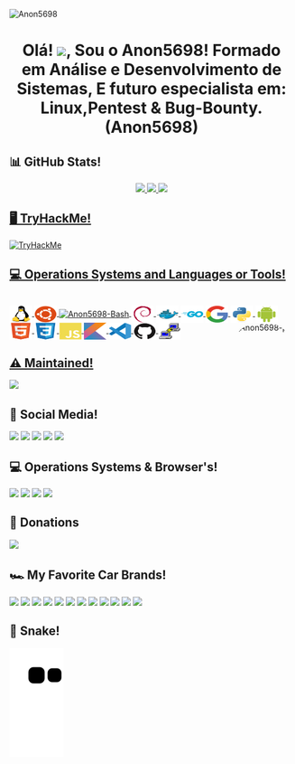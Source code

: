 <p align="left"><img src="https://komarev.com/ghpvc/?username=Anon5698" alt="Anon5698" /></p>

<h1 align = "center"> Olá! <img src="https://media.giphy.com/media/hvRJCLFzcasrR4ia7z/giphy.gif" width="25px">, Sou o Anon5698! Formado em Análise e Desenvolvimento de Sistemas, E futuro especialista em: Linux,Pentest & Bug-Bounty. <br> (Anon5698)</h1>

  <!--STATS-->
 ## 📊 GitHub Stats!
<div align="center">
  <a href="https://github.com/Anon5698">
  <img height="140em" src="https://github-readme-stats.vercel.app/api?username=Anon5698&show_icons=true&theme=chartreuse-dark&include_all_commits=true&count_private=true"/>
  <img height="140em" src="https://github-readme-stats.vercel.app/api/top-langs/?username=Anon5698&theme=chartreuse-dark"/>
  <img height="140em" src="https://github-readme-stats.vercel.app/api/top-langs/?username=Anon5698&layout=compact&langs_count=7&theme=chartreuse-dark"/>
</div>
  
  <!--TryHackMe-->
  ## 🖥 TryHackMe!
  <img src="https://tryhackme-badges.s3.amazonaws.com/anon5698.png" alt="TryHackMe">
  
  <!--Operations Systems and Languages or Tools-->
 ## 💻 Operations Systems and Languages or Tools!
<div style="display: inline_block"><br>
  <img align="center" alt="Anon5698-Linux" height="30" width="40" src="https://raw.githubusercontent.com/devicons/devicon/master/icons/linux/linux-original.svg">
  <img align="center" alt="Anon5698-Ubuntu" height="30" width="40" src="https://raw.githubusercontent.com/devicons/devicon/master/icons/ubuntu/ubuntu-plain.svg">
  <img align="center" alt="Anon5698-Bash" height="30" width="40" src="https://cdn.jsdelivr.net/gh/devicons/devicon/icons/bash/bash-plain.svg">
  <img align="center" alt="Anon5698-Debian" height="30" width="40" src="https://raw.githubusercontent.com/devicons/devicon/master/icons/debian/debian-original.svg">
  <img align="center" alt="Anon5698-Docker" height="30" width="40" src="https://raw.githubusercontent.com/devicons/devicon/master/icons/docker/docker-original.svg">
  <img align="center" alt="Anon5698-Go" height="30" width="40" src="https://raw.githubusercontent.com/devicons/devicon/master/icons/go/go-original-wordmark.svg">
  <img align="center" alt="Anon5698-Google_Hacking" height="30" width="40" src="https://raw.githubusercontent.com/devicons/devicon/master/icons/google/google-original.svg">
  <img align="center" alt="Anon5698-Python" height="30" width="40" src="https://raw.githubusercontent.com/devicons/devicon/master/icons/python/python-original.svg">
  <img align="center" alt="Anon5698-Android" height="30" width="40" src="https://raw.githubusercontent.com/devicons/devicon/master/icons/android/android-original.svg">
  <img align="center" alt="Anon5698-HTML" height="30" width="40" src="https://raw.githubusercontent.com/devicons/devicon/master/icons/html5/html5-original.svg">
  <img align="center" alt="Anon5698-CSS" height="30" width="40" src="https://raw.githubusercontent.com/devicons/devicon/master/icons/css3/css3-original.svg">
  <img align="center" alt="Anon5698-Js" height="30" width="40" src="https://raw.githubusercontent.com/devicons/devicon/master/icons/javascript/javascript-plain.svg">
  <img align="center" alt="Anon5698-Kotlin" height="30" width="40" src="https://raw.githubusercontent.com/devicons/devicon/master/icons/kotlin/kotlin-original.svg">
  <img align="center" alt="Anon5698-Putty" height="30" width="40" src="https://raw.githubusercontent.com/devicons/devicon/master/icons/vscode/vscode-original.svg">
  <img align="center" alt="Anon5698-Github" height="30" width="40" src="https://raw.githubusercontent.com/devicons/devicon/master/icons/github/github-original.svg">
  <img align="center" alt="Anon5698-Putty" height="30" width="40" src="https://raw.githubusercontent.com/devicons/devicon/master/icons/putty/putty-original.svg">
  
  
  <img align="right" alt="Anon5698-pic" height="150" style="border-radius:50px;" src="https://c.tenor.com/5ry-200hErMAAAAd/hacker-hacker-man.gif">
</div> 
  
  ##
 
<div> 
  
  <!--Maintained...-->
  ## ⚠️ Maintained!
   <!-- <a href = "Maintained_On"><img src="https://img.shields.io/badge/Maintained%3F-yes-green.svg" target="_blank"></a> -->
   <a href = "Maintained_Off"><img src="https://img.shields.io/badge/Maintained%3F-no-red.svg" target="_blank"></a>
  
  <!--Social Medias-->
  ## 🚀 Social Media!
   <a href = "(11)98689-7731"><img src="https://img.shields.io/badge/WhatsApp-25D366?style=for-the-badge&logo=whatsapp&logoColor=white" target="_blank"></a>
     <a href = "(11)98689-7731"><img src="https://img.shields.io/badge/Telegram-2CA5E0?style=for-the-badge&logo=telegram&logoColor=white" target="_blank"></a>
  <a href = "pedrocaa98@hotmail.com"><img src="https://img.shields.io/badge/Gmail-D14836?style=for-the-badge&logo=gmail&logoColor=white" target="_blank"></a>
  <a href="https://www.linkedin.com/in/pedro-ca%C3%A3-330981129/" target="_blank"><img src="https://img.shields.io/badge/-LinkedIn-%230077B5?style=for-the-badge&logo=linkedin&logoColor=white" target="_blank"></a> 
  <a href="https://discord.com/channels/@me" target="_blank"><img src="https://img.shields.io/badge/Discord-7289DA?style=for-the-badge&logo=discord&logoColor=white" target="_blank"></a> 
  
  <!--💻 Operations Systems & Browser's!-->
  ## 💻 Operations Systems & Browser's!
  <a href = "Ubuntu Desktop 22.04LTS"><img src="https://img.shields.io/badge/Ubuntu-E95420?style=for-the-badge&logo=ubuntu&logoColor=white"></a>
  <a href = "Kali-Linux Desktop 21.01"><img src="https://img.shields.io/badge/-Kali_Linux-557C94?style=flat-square&logo=kali-linux&logoColor=white"></a>
  <a href = "Net-TOR "><img src="https://img.shields.io/badge/-Tor-7D4698?style=flat-square&logo=Tor-Browser&logoColor=white"></a>
  <a href = "Android 10"><img src="https://img.shields.io/badge/Android-3DDC84?style=for-the-badge&logo=android&logoColor=white"></a>
  
  <!--Donations-->
  ## 💸 Donations 
  <a href = "Pedrocaa98@hotmail.com"><img src="https://img.shields.io/badge/PayPal-00457C?style=for-the-badge&logo=paypal&logoColor=white" target="_blank"></a>
  
  <!--My Favorite Car Brands-->
  ## 🏎 My Favorite Car Brands!
  <a href = "Lamborghini"><img src="https://aleen42.github.io/badges/src/lamborghini.svg" target="_blank"></a>
  <a href = "Bugatti"><img src="https://aleen42.github.io/badges/src/bugatti.svg" target="_blank"></a>
  <a href = "Porche"><img src="https://aleen42.github.io/badges/src/porsche.svg" target="_blank"></a>
  <a href = "Tesla"><img src="https://aleen42.github.io/badges/src/tesla.svg" target="_blank"></a>
  <a href = "Ferrari"><img src="https://aleen42.github.io/badges/src/ferrari.svg" target="_blank"></a>
  <a href = "Mitsubishi"><img src="https://aleen42.github.io/badges/src/mitsubishi.svg" target="_blank"></a>
  <a href = "Maserati"><img src="https://aleen42.github.io/badges/src/maserati.svg" target="_blank"></a>
  <a href = "Koenigsegg"><img src="https://aleen42.github.io/badges/src/koenigsegg.svg" target="_blank"></a>
  <a href = "BMW"><img src="https://aleen42.github.io/badges/src/bmw.svg" target="_blank"></a>
  <a href = "Land_Rover"><img src="https://aleen42.github.io/badges/src/land_rover.svg" target="_blank"></a>
  <a href = "Mercedes_Benz"><img src="https://aleen42.github.io/badges/src/mercedes_benz.svg" target="_blank"></a>
  <a href = "Audi"><img src="https://aleen42.github.io/badges/src/audi.svg" target="_blank"></a>
 
  ## 🐍 Snake!
  ![Snake animation](https://github.com/Anon5698/Anon5698/blob/output/github-contribution-grid-snake.svg)
 
</div>
